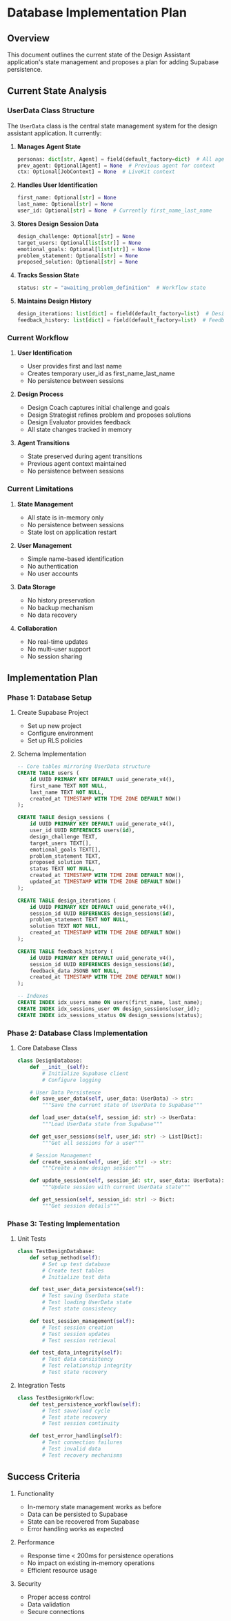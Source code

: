 # Database Implementation Plan

## Overview
This document outlines the current state of the Design Assistant application's state management and proposes a plan for adding Supabase persistence.

## Current State Analysis

### UserData Class Structure
The `UserData` class is the central state management system for the design assistant application. It currently:

1. **Manages Agent State**
   ```python
   personas: dict[str, Agent] = field(default_factory=dict)  # All agent instances
   prev_agent: Optional[Agent] = None  # Previous agent for context
   ctx: Optional[JobContext] = None  # LiveKit context
   ```

2. **Handles User Identification**
   ```python
   first_name: Optional[str] = None
   last_name: Optional[str] = None
   user_id: Optional[str] = None  # Currently first_name_last_name
   ```

3. **Stores Design Session Data**
   ```python
   design_challenge: Optional[str] = None
   target_users: Optional[list[str]] = None
   emotional_goals: Optional[list[str]] = None
   problem_statement: Optional[str] = None
   proposed_solution: Optional[str] = None
   ```

4. **Tracks Session State**
   ```python
   status: str = "awaiting_problem_definition"  # Workflow state
   ```

5. **Maintains Design History**
   ```python
   design_iterations: list[dict] = field(default_factory=list)  # Design changes
   feedback_history: list[dict] = field(default_factory=list)  # Feedback records
   ```

### Current Workflow
1. **User Identification**
   - User provides first and last name
   - Creates temporary user_id as first_name_last_name
   - No persistence between sessions

2. **Design Process**
   - Design Coach captures initial challenge and goals
   - Design Strategist refines problem and proposes solutions
   - Design Evaluator provides feedback
   - All state changes tracked in memory

3. **Agent Transitions**
   - State preserved during agent transitions
   - Previous agent context maintained
   - No persistence between sessions

### Current Limitations
1. **State Management**
   - All state is in-memory only
   - No persistence between sessions
   - State lost on application restart

2. **User Management**
   - Simple name-based identification
   - No authentication
   - No user accounts

3. **Data Storage**
   - No history preservation
   - No backup mechanism
   - No data recovery

4. **Collaboration**
   - No real-time updates
   - No multi-user support
   - No session sharing

## Implementation Plan

### Phase 1: Database Setup
1. Create Supabase Project
   - Set up new project
   - Configure environment
   - Set up RLS policies

2. Schema Implementation
   ```sql
   -- Core tables mirroring UserData structure
   CREATE TABLE users (
       id UUID PRIMARY KEY DEFAULT uuid_generate_v4(),
       first_name TEXT NOT NULL,
       last_name TEXT NOT NULL,
       created_at TIMESTAMP WITH TIME ZONE DEFAULT NOW()
   );

   CREATE TABLE design_sessions (
       id UUID PRIMARY KEY DEFAULT uuid_generate_v4(),
       user_id UUID REFERENCES users(id),
       design_challenge TEXT,
       target_users TEXT[],
       emotional_goals TEXT[],
       problem_statement TEXT,
       proposed_solution TEXT,
       status TEXT NOT NULL,
       created_at TIMESTAMP WITH TIME ZONE DEFAULT NOW(),
       updated_at TIMESTAMP WITH TIME ZONE DEFAULT NOW()
   );

   CREATE TABLE design_iterations (
       id UUID PRIMARY KEY DEFAULT uuid_generate_v4(),
       session_id UUID REFERENCES design_sessions(id),
       problem_statement TEXT NOT NULL,
       solution TEXT NOT NULL,
       created_at TIMESTAMP WITH TIME ZONE DEFAULT NOW()
   );

   CREATE TABLE feedback_history (
       id UUID PRIMARY KEY DEFAULT uuid_generate_v4(),
       session_id UUID REFERENCES design_sessions(id),
       feedback_data JSONB NOT NULL,
       created_at TIMESTAMP WITH TIME ZONE DEFAULT NOW()
   );
   
   -- Indexes
   CREATE INDEX idx_users_name ON users(first_name, last_name);
   CREATE INDEX idx_sessions_user ON design_sessions(user_id);
   CREATE INDEX idx_sessions_status ON design_sessions(status);
   ```

### Phase 2: Database Class Implementation

1. Core Database Class
   ```python
   class DesignDatabase:
       def __init__(self):
           # Initialize Supabase client
           # Configure logging
   
       # User Data Persistence
       def save_user_data(self, user_data: UserData) -> str:
           """Save the current state of UserData to Supabase"""
   
       def load_user_data(self, session_id: str) -> UserData:
           """Load UserData state from Supabase"""
   
       def get_user_sessions(self, user_id: str) -> List[Dict]:
           """Get all sessions for a user"""
   
       # Session Management
       def create_session(self, user_id: str) -> str:
           """Create a new design session"""
   
       def update_session(self, session_id: str, user_data: UserData):
           """Update session with current UserData state"""
   
       def get_session(self, session_id: str) -> Dict:
           """Get session details"""
   ```

### Phase 3: Testing Implementation

1. Unit Tests
   ```python
   class TestDesignDatabase:
       def setup_method(self):
           # Set up test database
           # Create test tables
           # Initialize test data
   
       def test_user_data_persistence(self):
           # Test saving UserData state
           # Test loading UserData state
           # Test state consistency
   
       def test_session_management(self):
           # Test session creation
           # Test session updates
           # Test session retrieval
   
       def test_data_integrity(self):
           # Test data consistency
           # Test relationship integrity
           # Test state recovery
   ```

2. Integration Tests
   ```python
   class TestDesignWorkflow:
       def test_persistence_workflow(self):
           # Test save/load cycle
           # Test state recovery
           # Test session continuity
   
       def test_error_handling(self):
           # Test connection failures
           # Test invalid data
           # Test recovery mechanisms
   ```

## Success Criteria

1. Functionality
   - In-memory state management works as before
   - Data can be persisted to Supabase
   - State can be recovered from Supabase
   - Error handling works as expected

2. Performance
   - Response time < 200ms for persistence operations
   - No impact on existing in-memory operations
   - Efficient resource usage

3. Security
   - Proper access control
   - Data validation
   - Secure connections 